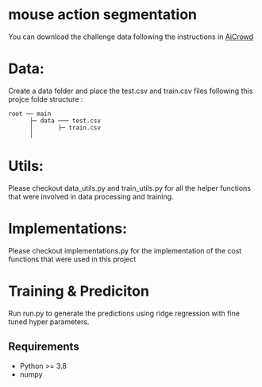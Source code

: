 # mouse action segmentation

You can download the challenge data following the instructions in [AiCrowd](https://www.aicrowd.com/challenges/epfl-machine-learning-higgs/dataset_files)

# Data:
Create a data folder and place the test.csv and train.csv files following this projce folde structure :
```directory structure
root ── main 
      ├─ data ─── test.csv
      │       ├─ train.csv
      │                    
```
# Utils:
Please checkout data_utils.py and train_utils.py for all the helper functions that were involved in data processing and training. 

# Implementations:
Please checkout implementations.py for the implementation of the cost functions that were used in this project

# Training & Prediciton 
Run run.py to generate the predictions using ridge regression with fine tuned hyper parameters. 

## Requirements
* Python >= 3.8
* numpy 










